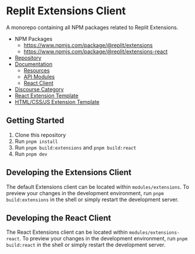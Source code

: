 # Replit Extensions Client

A monorepo containing all NPM packages related to Replit Extensions.

- NPM Packages
  - https://www.npmjs.com/package/@replit/extensions
  - https://www.npmjs.com/package/@replit/extensions-react
- [Repository](https://github.com/replit/extensions)
- [Documentation](https://docs.replit.com/extensions)
  - [Resources](https://docs.replit.com/extensions/resources)
  - [API Modules](https://docs.replit.com/extensions/category/api-reference)
  - [React Client](https://docs.replit.com/extensions/category/react)
- [Discourse Category](https://ask.replit.com/c/extensions)
- [React Extension Template](https://replit.com/@replit/React-Extension?v=1)
- [HTML/CSS/JS Extension Template](https://replit.com/@replit/HTMLCSSJS-Extension?v=1)

## Getting Started

1. Clone this repository
2. Run `pnpm install`
3. Run `pnpm build:extensions` and `pnpm build:react`
4. Run `pnpm dev`

## Developing the Extensions Client

The default Extensions client can be located within `modules/extensions`. To preview your changes in the development environment, run `pnpm build:extensions` in the shell or simply restart the development server.

## Developing the React Client

The React Extensions client can be located within `modules/extensions-react`. To preview your changes in the development environment, run `pnpm build:react` in the shell or simply restart the development server.
